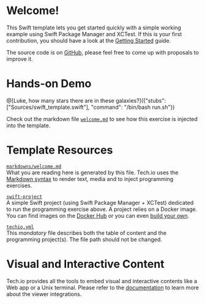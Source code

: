 # Welcome!

This Swift template lets you get started quickly with a simple working example using Swift Package Manager and XCTest. If this is your first contribution, you should have a look at the [Getting Started](https://tech.io/doc/getting-started-create-playground) guide.
 

The source code is on [GitHub](https://github.com/TechDotIO/swift-template), please feel free to come up with proposals to improve it.

# Hands-on Demo

@[Luke, how many stars there are in these galaxies?]({"stubs": ["Sources/swift_template.swift"], "command": "/bin/bash run.sh"})

Check out the markdown file [`welcome.md`](https://github.com/TechDotIO/swift-template/blob/master/markdowns/welcome.md) to see how this exercise is injected into the template.

# Template Resources

[`markdowns/welcome.md`](https://github.com/TechDotIO/swift-template/blob/master/markdowns/welcome.md)  
What you are reading here is generated by this file. Tech.io uses the [Markdown syntax](https://tech.io/doc/reference-markdowns) to render text, media and to inject programming exercises.


[`swift-project`](https://github.com/TechDotIO/swift-template/tree/master/swift-template)  
A simple Swift project (using Swift Package Manager + XCTest) dedicated to run the programming exercise above. A project relies on a Docker image. You can find images on the [Docker Hub](https://hub.docker.com/explore/) or you can even [build your own](https://tech.io/doc/reference-runner).


[`techio.yml`](https://github.com/TechDotIO/swift-template/blob/master/techio.yml)  
This *mandatory* file describes both the table of content and the programming project(s). The file path should not be changed.


# Visual and Interactive Content

Tech.io provides all the tools to embed visual and interactive contents like a Web app or a Unix terminal. Please refer to the [documentation](https://tech.io/doc) to learn more about the viewer integrations.

